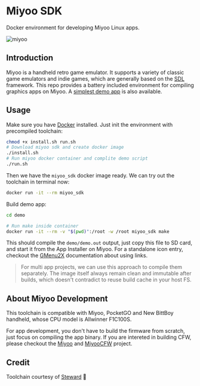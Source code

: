 # Miyoo SDK
Docker environment for developing Miyoo Linux apps.

![miyoo](./miyoo.jpg)

## Introduction
Miyoo is a handheld retro game emulator. It supports a variety of classic game emulators and indie games, which are generally based on the [SDL](https://www.libsdl.org/) framework. This repo provides a battery included environment for compiling graphics apps on Miyoo. A [simplest demo app](./demo) is also available.

## Usage
Make sure you have [Docker](https://www.docker.com/) installed. Just init the environment with precompiled toolchain:

``` bash
chmod +x install.sh run.sh
# Download miyoo sdk and create docker image
./install.sh
# Run miyoo docker container and complite demo script
./run.sh
```

Then we have the `miyoo_sdk` docker image ready. We can try out the toolchain in terminal now:

``` bash
docker run -it --rm miyoo_sdk
```

Build demo app:

``` bash
cd demo

# Run make inside container
docker run -it --rm -v "$(pwd)":/root -w /root miyoo_sdk make
```

This should compile the `demo/demo.out` output, just copy this file to SD card, and start it from the App Installer on Miyoo. For a standalone icon entry, checkout the [GMenu2X](https://mtorromeo.github.io/gmenu2x/documentation/) documentation about using links.

> For multi app projects, we can use this approach to compile them separately. The image itself always remain clean and immutable after builds, which doesn't contradict to reuse build cache in your host FS.

## About Miyoo Development
This toolchain is compatible with Miyoo, PocketGO and New BittBoy handheld, whose CPU model is Allwinner F1C100S.

For app development, you don't have to build the firmware from scratch, just focus on compiling the app binary. If you are intereted in building CFW, please checkout the [Miyoo](https://github.com/steward-fu/miyoo) and [MiyooCFW](https://github.com/TriForceX/MiyooCFW) project.

## Credit
Toolchain courtesy of [Steward](https://github.com/steward-fu/) 🏅
